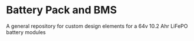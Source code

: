 # Battery Pack and BMS
A general repository for custom design elements for a 64v 10.2 Ahr LiFePO battery modules
